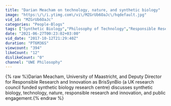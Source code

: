 ```yaml
---
title: "Darian Meacham on technology, nature, and synthetic biology"
image: "https:\/\/i.ytimg.com\/vi\/MZGrUb6OaJc\/hqdefault.jpg"
vid_id: "MZGrUb6OaJc"
categories: "People-Blogs"
tags: ["Synthetic Biology","Philosophy of Technology","Responsible Research and Innovation"]
date: "2021-06-27T00:23:02+03:00"
vid_date: "2017-10-12T21:29:40Z"
duration: "PT6M36S"
viewcount: "394"
likeCount: "12"
dislikeCount: "0"
channel: "UWE Philosophy"
---
```

{% raw %}Darian Meacham, University of Maastricht, and Deputy Director for Responsible Research and Innovation as BrisSynBio (a UK research council funded synthetic biology research centre) discusses synthetic biology, technology, nature, responsible research and innovation, and public engagement.{% endraw %}
